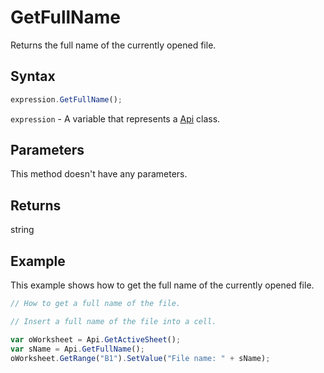 # GetFullName

Returns the full name of the currently opened file.

## Syntax

```javascript
expression.GetFullName();
```

`expression` - A variable that represents a [Api](../Api.md) class.

## Parameters

This method doesn't have any parameters.

## Returns

string

## Example

This example shows how to get the full name of the currently opened file.

```javascript editor-xlsx
// How to get a full name of the file.

// Insert a full name of the file into a cell.

var oWorksheet = Api.GetActiveSheet();
var sName = Api.GetFullName();
oWorksheet.GetRange("B1").SetValue("File name: " + sName);
```
